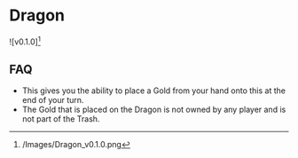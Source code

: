 # Dragon

![v0.1.0][^v0.1.0]

[^v0.1.0]: /Images/Dragon_v0.1.0.png

## FAQ

- This gives you the ability to place a Gold from your hand onto this at the
end of your turn.
- The Gold that is placed on the Dragon is not owned by any player and is
not part of the Trash.
